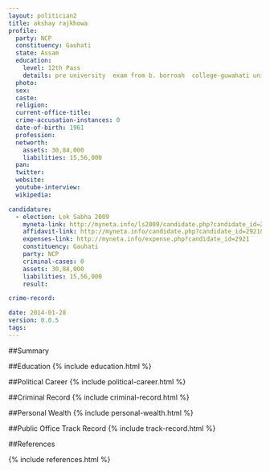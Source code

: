 ```yaml
---
layout: politician2
title: akshay rajkhowa
profile: 
  party: NCP
  constituency: Gauhati
  state: Assam
  education: 
    level: 12th Pass
    details: pre university  exam from b. borroah  college-guwahati university-1978
  photo: 
  sex: 
  caste: 
  religion: 
  current-office-title: 
  crime-accusation-instances: 0
  date-of-birth: 1961
  profession: 
  networth: 
    assets: 30,84,000
    liabilities: 15,56,000
  pan: 
  twitter: 
  website: 
  youtube-interview: 
  wikipedia: 

candidature: 
  - election: Lok Sabha 2009
    myneta-link: http://myneta.info/ls2009/candidate.php?candidate_id=2921
    affidavit-link: http://myneta.info/candidate.php?candidate_id=2921&scan=original
    expenses-link: http://myneta.info/expense.php?candidate_id=2921
    constituency: Gauhati 
    party: NCP
    criminal-cases: 0
    assets: 30,84,000
    liabilities: 15,56,000
    result:  

crime-record: 

date: 2014-01-28
version: 0.0.5
tags: 
---
```

##Summary


##Education
{% include education.html %}


##Political Career
{% include political-career.html %}


##Criminal Record
{% include criminal-record.html %}


##Personal Wealth
{% include personal-wealth.html %}


##Public Office Track Record
{% include track-record.html %}


##References


{% include references.html %}